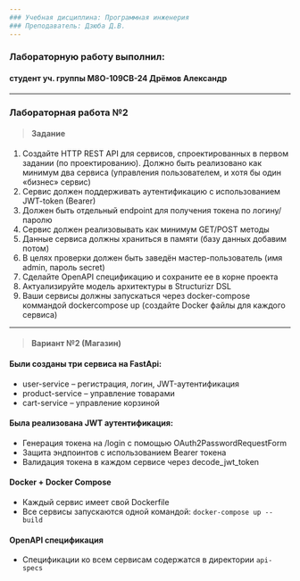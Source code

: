 ```yaml
---
### Учебная дисциплина: Программная инженерия
### Преподаватель: Дзюба Д.В.
---
```

### Лабораторную работу выполнил: 
#### студент уч. группы М8О-109СВ-24 Дрёмов Александр
---

### Лабораторная работа №2

> #### Задание
1. Создайте HTTP REST API для сервисов, спроектированных в первом задании (по
проектированию). Должно быть реализовано как минимум два сервиса
(управления пользователем, и хотя бы один «бизнес» сервис)
2. Сервис должен поддерживать аутентификацию с использованием JWT-token
(Bearer)
3. Должен быть отдельный endpoint для получения токена по логину/паролю
4. Сервис должен реализовывать как минимум GET/POST методы
5. Данные сервиса должны храниться в памяти (базу данных добавим потом)
6. В целях проверки должен быть заведён мастер-пользователь (имя admin,
пароль secret)
7. Сделайте OpenAPI спецификацию и сохраните ее в корне проекта
8. Актуализируйте модель архитектуры в Structurizr DSL
9. Ваши сервисы должны запускаться через docker-compose коммандой dockercompose up (создайте Docker файлы для каждого сервиса)

---

> #### Вариант №2 (Магазин)

#### Были созданы три сервиса на FastApi:
- user-service – регистрация, логин, JWT-аутентификация
- product-service – управление товарами
- cart-service – управление корзиной

#### Была реализована JWT аутентификация:
- Генерация токена на /login с помощью OAuth2PasswordRequestForm
- Защита эндпоинтов с использованием Bearer токена
- Валидация токена в каждом сервисе через decode_jwt_token

#### Docker + Docker Compose
- Каждый сервис имеет свой Dockerfile
- Все сервисы запускаются одной командой: ```docker-compose up --build```

#### OpenAPI cпецификация
- Спецификации ко всем сервисам содержатся в директории ```api-specs```

